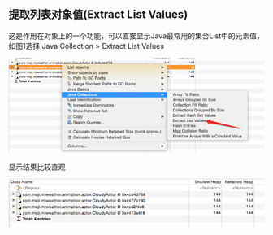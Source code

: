 ## 提取列表对象值(Extract List Values)

这是作用在对象上的一个功能，可以直接显示Java最常用的集合List中的元素值，如图1选择
Java Collection > Extract List Values

![提取列表对象值](./1.png)

显示结果比较直观

![提取列表对象值](./2.png)




